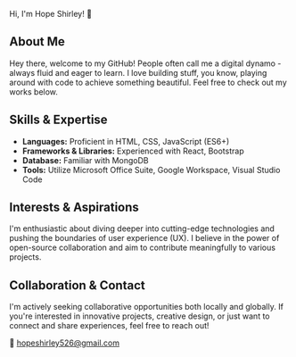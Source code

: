 Hi, I'm Hope Shirley! 👋

## About Me
Hey there, welcome to my GitHub! People often call me a digital dynamo - always fluid and eager to learn. I love building stuff, you know, playing around with code to achieve something beautiful. Feel free to check out my works below.

## Skills & Expertise

- **Languages:** Proficient in HTML, CSS, JavaScript (ES6+)
- **Frameworks & Libraries:** Experienced with React, Bootstrap
- **Database:** Familiar with MongoDB
- **Tools:** Utilize Microsoft Office Suite, Google Workspace, Visual Studio Code


## Interests & Aspirations

I'm enthusiastic about diving deeper into cutting-edge technologies and pushing the boundaries of user experience (UX). I believe in the power of open-source collaboration and aim to contribute meaningfully to various projects.

## Collaboration & Contact

I'm actively seeking collaborative opportunities both locally and globally. If you're interested in innovative projects, creative design, or just want to connect and share experiences, feel free to reach out!

📧 hopeshirley526@gmail.com

